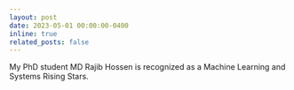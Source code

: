 ```yaml
---
layout: post
date: 2023-05-01 00:00:00-0400
inline: true
related_posts: false
---
```


My PhD student MD Rajib Hossen is recognized as a Machine Learning and Systems Rising Stars.